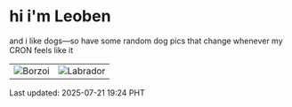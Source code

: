 # hi i'm Leoben

and i like dogs—so have some random dog pics that change whenever my CRON feels like it

|  |  |
|--------|----------|
| ![Borzoi](https://random-dog-vercel.vercel.app/api/random-borzoi?v=1753097070) | ![Labrador](https://random-dog-vercel.vercel.app/api/random-labrador?v=1753097070) |

Last updated: 2025-07-21 19:24 PHT
